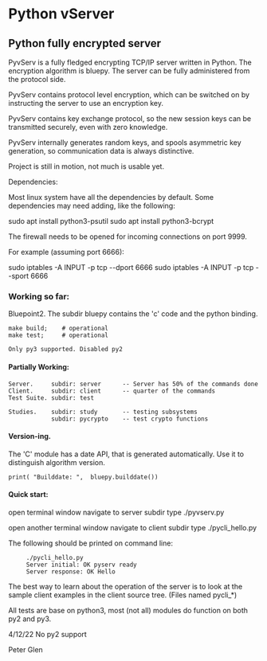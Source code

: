 #                                Python vServer
## 	Python fully encrypted server

 PyvServ is a fully fledged encrypting TCP/IP server written in Python. The
encryption algorithm is bluepy. The server can be fully administered from
the protocol side.

 PyvServ contains protocol level encryption, which can be switched on by
instructing the server to use an encryption key.

 PyvServ contains key exchange protocol, so the new session keys
can be transmitted securely, even with zero knowledge.

 PyvServ internally generates random keys, and spools asymmetric key generation,
so communication data is always distinctive.

 Project is still in motion, not much is usable yet.

 Dependencies:

 Most linux system have all the dependencies by default. Some dependencies
 may need adding, like the following:

sudo apt install python3-psutil
sudo apt install python3-bcrypt

 The firewall needs to be opened for incoming connections on port 9999.

For example (assuming port 6666):

sudo iptables -A INPUT -p tcp --dport 6666
sudo iptables -A INPUT -p tcp --sport 6666

### Working so far:

 Bluepoint2. The subdir bluepy contains the 'c' code and the python binding.

    make build;    # operational
    make test;     # operational

    Only py3 supported. Disabled py2

#### Partially Working:

    Server.     subdir: server      -- Server has 50% of the commands done
    Client.     subdir: client      -- quarter of the commands
    Test Suite. subdir: test

    Studies.    subdir: study       -- testing subsystems
                subdir: pycrypto    -- test crypto functions

#### Version-ing.

  The 'C' module has a date API, that is generated automatically. Use it to
distinguish algorithm version.

    print( "Builddate: ",  bluepy.builddate())

#### Quick start:

  open terminal window
  navigate to server subdir
  type ./pyvserv.py

  open another terminal window
  navigate to client subdir
  type ./pycli_hello.py

The following should be printed on command line:

         ./pycli_hello.py
         Server initial: OK pyserv ready
         Server response: OK Hello

 The best way to learn about the operation of the server is to look at the
sample client examples in the client source tree. (Files named pycli_*)

All tests are base on python3, most (not all) modules do function on both py2 and py3.

4/12/22		No py2 support

Peter Glen




